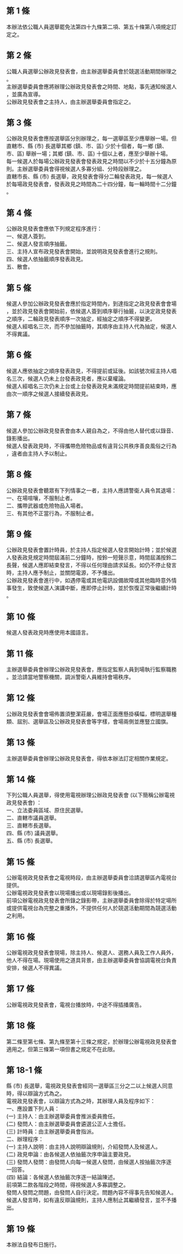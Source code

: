 第 1 條
-------
本辦法依公職人員選舉罷免法第四十九條第二項、第五十條第八項規定訂  
定之。

第 2 條
-------
公職人員選舉公辦政見發表會，由主辦選舉委員會於競選活動期間辦理之  
。  
主辦選舉委員會應將辦理公辦政見發表會之時間、地點，事先通知候選人  
，並廣為宣導。  
公辦政見發表會之主持人，由主辦選舉委員會指定之。

第 3 條
-------
公辦政見發表會應按選舉區分別辦理之，每一選舉區至少應舉辦一場。但  
直轄市、縣 (市) 長選舉其鄉 (鎮、市、區) 少於十個者，每一鄉 (鎮、  
市、區) 舉辦一場；其鄉 (鎮、市、區) 十個以上者，應至少舉辦十場。  
每一候選人於每場公辦政見發表會發表政見之時間以不少於十五分鐘為原  
則。主辦選舉委員會得視候選人多寡分組、分時段辦理之。  
直轄市長、縣 (市) 長選舉，政見發表會得分二輪發表政見，每一候選人  
於每場政見發表會，發表政見之時間為二十四分鐘，每一輪時間十二分鐘  
。

第 4 條
-------
公辦政見發表會應依下列規定程序進行：  
一、候選人簽到。  
二、候選人發言順序抽籤。  
三、主持人宣布政見發表會開始，並說明政見發表會進行之規則。  
四、候選人依抽籤順序發表政見。  
五、散會。

第 5 條
-------
候選人參加公辦政見發表會應於指定時間內，到達指定之政見發表會會場  
，並於政見發表會開始前，依候選人簽到順序舉行抽籤，以決定政見發表  
之順序，二輪政見發表順序一次抽定，經抽定之順序不得變更。  
候選人經唱名三次，而不參加抽籤時，其順序由主持人代為抽定，候選人  
不得異議。

第 6 條
-------
候選人應依抽定之順序發表政見，不得提前或延後。如該號次經主持人唱  
名三次，候選人仍未上台發表政見者，應以棄權論。  
候選人經唱名三次仍未上台或上台發表政見未滿規定時間提前結束時，應  
由次一順序之候選人接續發表政見。

第 7 條
-------
候選人參加公辦政見發表會由本人親自為之，不得由他人替代或以錄音、  
錄影播出。  
候選人發表政見時，不得攜帶危險物品或有違背公共秩序善良風俗之行為  
，違者由主持人予以制止。

第 8 條
-------
公辦政見發表會聽眾有下列情事之一者，主持人應請警衛人員令其退場：  
一、在場喧嚷，不服制止者。  
二、攜帶武器或危險物品入場者。  
三、有其他不正當行為，不服制止者。

第 9 條
-------
公辦政見發表會置計時員，於主持人指定候選人發言開始計時；並於候選  
人發表政見規定時間屆滿前二分鐘時，按鈴一短聲示意，時間屆滿按鈴二  
長聲，候選人應即結束發言，不得以任何理由請求延長。如仍不停止發言  
時，主持人應予制止，並關閉電源，不予播出。  
公辦政見發表會進行中，如遇停電或其他電訊設備故障或其他臨時意外情  
事發生，致使候選人演講中斷，應即停止計時，並於恢復正常後繼續計時  
。

第 10 條
--------
候選人發表政見時應使用本國語言。

第 11 條
--------
主辦選舉委員會辦理公辦政見發表會，應指定監察人員到場執行監察職務  
。並洽請當地警察機關，調派警衛人員維持會場秩序。

第 12 條
--------
公辦政見發表會會場佈置須整潔莊嚴，會場正面應懸掛橫幅，標明選舉種  
類、屆別、選舉區及公辦政見發表會等字樣，會場兩側並應豎立國旗。

第 13 條
--------
主辦選舉委員會辦理公辦政見發表會，得依本辦法訂定相關作業規定。

第 14 條
--------
下列公職人員選舉，得使用電視辦理公辦政見發表會 (以下簡稱公辦電視  
政見發表會) ：  
一、立法委員區域、原住民選舉。  
二、直轄市議員選舉。  
三、直轄市長選舉。  
四、縣 (市) 議員選舉。  
五、縣 (市) 長選舉。

第 15 條
--------
公辦電視政見發表會之電視時段，由主辦選舉委員會洽請選舉區內電視台  
提供。  
公辦電視政見發表會以現場播出或以現場錄影後播出。  
前項公辦電視政見發表會所錄之錄影帶，主辦選舉委員會除得於特定場所  
或提供電視台為完整之重播外，不提供任何人於競選活動期間為競選活動  
之利用。

第 16 條
--------
公辦電視政見發表會現場，除主持人、候選人、選務人員及工作人員外，  
他人不得在場。現場使用之道具背景，由主辦選舉委員會協調電視台負責  
安排，候選人不得異議。

第 17 條
--------
公辦電視政見發表會，電視台播放時，中途不得插播廣告。

第 18 條
--------
第二條至第七條、第九條至第十三條之規定，於辦理公辦電視政見發表會  
適用之。但第三條第一項但書之規定不在此限。

第 18-1 條
----------
縣 (市) 長選舉，電視政見發表會經同一選舉區三分之二以上候選人同意  
時，得以辯論方式為之。  
電視政見發表會，以辯論方式為之時，其辦理人員及程序如下：  
一、應設置下列人員：  
 (一) 主持人：由主辦選舉委員會推派委員擔任。  
 (二) 發問人：由主辦選舉委員會遴選公正人士擔任。  
 (三) 計時員：由主辦選舉委員會指派。  
二、辦理程序：  
 (一) 主持人說明：由主持人說明辯論規則，介紹發問人及候選人。  
 (二) 政見申論：由各候選人依抽籤次序申論主要政見。  
 (三) 發問人發問：由發問人向每一候選人發問，由候選人按抽籤次序逐  
      一回答。  
 (四) 結論：各候選人依抽籤次序逐一結論陳述。  
前項第二款各階段之時間，得視候選人多寡調整之。  
發問人發問之問題，由發問人自行決定。問題內容不得事先告知候選人。  
候選人發言時，如有違反辯論規則，主持人應制止其繼續發言，並不予播  
出。

第 19 條
--------
本辦法自發布日施行。

